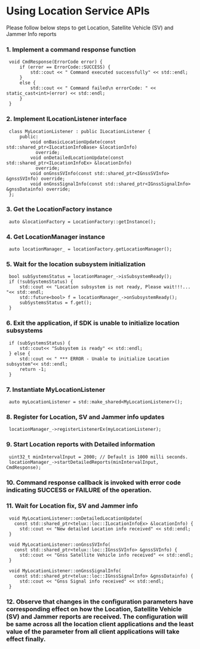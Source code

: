 # Using Location Service APIs

Please follow below steps to get Location, Satellite Vehicle (SV) and Jammer Info reports

### 1. Implement a command response function ###
   ~~~~~~{.cpp}
    void CmdResponse(ErrorCode error) {
        if (error == ErrorCode::SUCCESS) {
            std::cout << " Command executed successfully" << std::endl;
        }
        else {
            std::cout << " Command failed\n errorCode: " << static_cast<int>(error) << std::endl;
        }
    }
   ~~~~~~

### 2. Implement ILocationListener interface ###
   ~~~~~~{.cpp}
    class MyLocationListener : public ILocationListener {
        public:
            void onBasicLocationUpdate(const std::shared_ptr<ILocationInfoBase> &locationInfo)
              override;
            void onDetailedLocationUpdate(const std::shared_ptr<ILocationInfoEx> &locationInfo)
              override;
            void onGnssSVInfo(const std::shared_ptr<IGnssSVInfo> &gnssSVInfo) override;
            void onGnssSignalInfo(const std::shared_ptr<IGnssSignalInfo> &gnssDatainfo) override;
    };
   ~~~~~~

### 3. Get the LocationFactory instance ###
   ~~~~~~{.cpp}
    auto &locationFactory = LocationFactory::getInstance();
   ~~~~~~

### 4. Get LocationManager instance ###
   ~~~~~~{.cpp}
    auto locationManager_ = locationFactory.getLocationManager();
   ~~~~~~

### 5. Wait for the location subsystem initialization ###
   ~~~~~~{.cpp}
    bool subSystemsStatus = locationManager_->isSubsystemReady();
    if (!subSystemsStatus) {
        std::cout << "Location subsystem is not ready, Please wait!!!... "<< std::endl;
        std::future<bool> f = locationManager_->onSubsystemReady();
        subSystemsStatus = f.get();
    }
   ~~~~~~

### 6. Exit the application, if SDK is unable to initialize location subsystems ###
   ~~~~~~{.cpp}
    if (subSystemsStatus) {
        std::cout<< "Subsystem is ready" << std::endl;
    } else {
        std::cout << " *** ERROR - Unable to initialize Location subsystem"<< std::endl;
        return -1;
    }
   ~~~~~~

### 7. Instantiate MyLocationListener ###
   ~~~~~~{.cpp}
    auto myLocationListener = std::make_shared<MyLocationListener>();
   ~~~~~~

### 8. Register for Location, SV and Jammer info updates ###
   ~~~~~~{.cpp}
    locationManager_->registerListenerEx(myLocationListener);
   ~~~~~~

### 9. Start Location reports with Detailed information ###
   ~~~~~~{.cpp}
    uint32_t minIntervalInput = 2000; // Default is 1000 milli seconds.
    locationManager_->startDetailedReports(minIntervalInput, CmdResponse);
   ~~~~~~

### 10. Command response callback is invoked with error code indicating SUCCESS or FAILURE of the operation. ###

### 11. Wait for Location fix, SV and Jammer info ###
   ~~~~~~{.cpp}
    void MyLocationListener::onDetailedLocationUpdate(
      const std::shared_ptr<telux::loc::ILocationInfoEx> &locationInfo) {
        std::cout << "New detailed Location info received" << std::endl;
    }

    void MyLocationListener::onGnssSVInfo(
      const std::shared_ptr<telux::loc::IGnssSVInfo> &gnssSVInfo) {
        std::cout << "Gnss Satellite Vehicle info received" << std::endl;
    }

    void MyLocationListener::onGnssSignalInfo(
      const std::shared_ptr<telux::loc::IGnssSignalInfo> &gnssDatainfo) {
        std::cout << "Gnss Signal info received" << std::endl;
    }
   ~~~~~~

### 12. Observe that changes in the configuration parameters have corresponding effect on how the Location, Satellite Vehicle (SV) and Jammer reports are received. The configuration will be same across all the location client applications and the least value of the parameter from all client applications will take effect finally. ###
